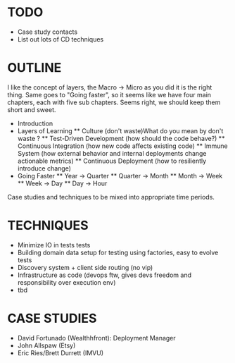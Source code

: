 # TODO #

* Case study contacts
* List out lots of CD techniques

# OUTLINE # 

<es>I like the concept of layers, the Macro -> Micro as you did it is the right thing. 
Same goes to "Going faster", so it seems like we have four main chapters, each with five sub chapters. Seems right, we should keep them short and sweet.</es>

* Introduction
* Layers of Learning
** Culture (don't waste)<es>What do you mean by don't waste ? </es>
** Test-Driven Development (how should the code behave?)
** Continuous Integration (how new code affects existing code)
** Immune System (how external behavior and internal deployments change actionable metrics)
** Continuous Deployment (how to resiliently introduce change)
* Going Faster
** Year    -> Quarter
** Quarter -> Month
** Month   -> Week
** Week    -> Day
** Day     -> Hour

Case studies and techniques to be mixed into appropriate time periods.


# TECHNIQUES #

* Minimize IO in tests tests
* Building domain data setup for testing using factories, easy to evolve tests
* Discovery system + client side routing (no vip)
* Infrastructure as code (devops ftw, gives devs freedom and responsibility over execution env)
* tbd


# CASE STUDIES #

* David Fortunado (Wealthhfront): Deployment Manager
* John Allspaw (Etsy)
* Eric Ries/Brett Durrett (IMVU)

